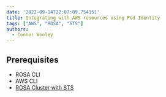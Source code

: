 ```yaml
---
date: '2022-09-14T22:07:09.754151'
title: Integrating with AWS resources using Pod Identity
tags: ["AWS", "ROSA", "STS"]
authors:
  - Connor Wooley
---
```


## Prerequisites

* ROSA CLI
* AWS CLI
* [ROSA Cluster with STS](/docs/rosa/sts)
